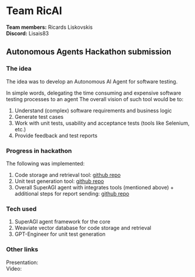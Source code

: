 # Team RicAI 

<b>Team members:</b> Ricards Liskovskis
<br>
<b>Discord:</b> Lisais83

## Autonomous Agents Hackathon submission

### The idea

The idea was to develop an Autonomous AI Agent for software testing.

In simple words, delegating the time consuming and expensive software testing processes to an agent
The overall vision of such tool would be to:

1. Understand (complex) software requirements and business logic
2. Generate test cases
3. Work with unit tests, usability and acceptance tests (tools like Selenium, etc.)
4. Provide feedback and test reports

### Progress in hackathon

The following was implemented:

1. Code storage and retrieval tool: [github repo](https://github.com/liskovich/ricai_codestore_tool/tree/master)
2. Unit test generation tool: [github repo](https://github.com/liskovich/ricai_unittestgen_tool/tree/master)
3. Overall SuperAGI agent with integrates tools (mentioned above) + additional steps for report sending: [github repo](https://github.com/liskovich/ricai_superagi_instance/tree/main)

### Tech used

1. SuperAGI agent framework for the core
2. Weaviate vector database for code storage and retrieval
3. GPT-Engineer for unit test generation

### Other links

Presentation:
<br> 
Video: 